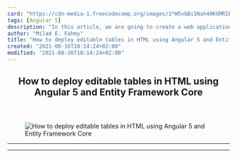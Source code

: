 ```yaml
---
card: "https://cdn-media-1.freecodecamp.org/images/1*W5vbBi1Nah40KGMRIE1GJw.jpeg"
tags: [Angular 5]
description: "In this article, we are going to create a web application usi"
author: "Milad E. Fahmy"
title: "How to deploy editable tables in HTML using Angular 5 and Entity Framework Core"
created: "2021-08-16T10:14:24+02:00"
modified: "2021-08-16T10:14:24+02:00"
---
```

<div class="site-wrapper">
<main id="site-main" class="site-main outer">
<div class="inner">
<article class="post-full post tag-angular-5 tag-web-development tag-entity-framework-core tag-tech tag-programming ">
<header class="post-full-header">
<h1 class="post-full-title">How to deploy editable tables in HTML using Angular 5 and Entity Framework Core</h1>
</header>
<figure class="post-full-image">
<picture>
<source media="(max-width: 700px)" sizes="1px" srcset="data:image/gif;base64,R0lGODlhAQABAIAAAAAAAP///yH5BAEAAAAALAAAAAABAAEAAAIBRAA7 1w">
<source media="(min-width: 701px)" sizes="(max-width: 800px) 400px,
(max-width: 1170px) 700px,
1400px" srcset="https://cdn-media-1.freecodecamp.org/images/1*W5vbBi1Nah40KGMRIE1GJw.jpeg 300w,
https://cdn-media-1.freecodecamp.org/images/1*W5vbBi1Nah40KGMRIE1GJw.jpeg 600w,
https://cdn-media-1.freecodecamp.org/images/1*W5vbBi1Nah40KGMRIE1GJw.jpeg 1000w,
https://cdn-media-1.freecodecamp.org/images/1*W5vbBi1Nah40KGMRIE1GJw.jpeg 2000w">
<img onerror="this.style.display='none'" src="https://cdn-media-1.freecodecamp.org/images/1*W5vbBi1Nah40KGMRIE1GJw.jpeg" alt="How to deploy editable tables in HTML using Angular 5 and Entity Framework Core">
</picture>
</figure>
<section class="post-full-content">
<div class="post-content">
</div>
<hr>
<hr>
</section>
</article>
</div>
</main>
</div>
<!-- Google Tag Manager (noscript) -->
<!-- End Google Tag Manager (noscript) -->
